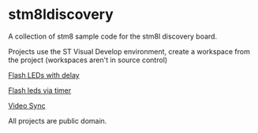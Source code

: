 # stm8ldiscovery
A collection of stm8 sample code for the stm8l discovery board.

Projects use the ST Visual Develop environment, create a workspace from the project (workspaces aren't in source control)

[Flash LEDs with delay](FlashLedDelay)

[Flash leds via timer](FlashLedTimer)

[Video Sync](VideoSync)

All projects are public domain.
